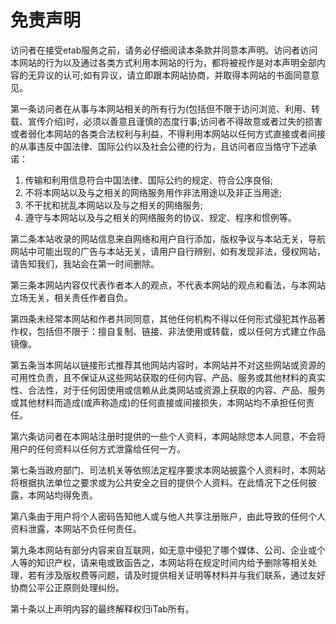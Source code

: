 # 免责声明 [​](#免责声明)

访问者在接受etab服务之前，请务必仔细阅读本条款并同意本声明。访问者访问本⽹站的⾏为以及通过各类⽅式利⽤本⽹站的⾏为，都将被视作是对本声明全部内容的⽆异议的认可;如有异议，请⽴即跟本⽹站协商，并取得本⽹站的书⾯同意意见。

第⼀条访问者在从事与本⽹站相关的所有⾏为\(包括但不限于访问浏览、利⽤、转载、宣传介绍\)时，必须以善意且谨慎的态度⾏事;访问者不得故意或者过失的损害或者弱化本⽹站的各类合法权利与利益，不得利⽤本⽹站以任何⽅式直接或者间接的从事违反中国法律、国际公约以及社会公德的⾏为，且访问者应当恪守下述承诺：

1.  传输和利⽤信息符合中国法律、国际公约的规定、符合公序良俗;
2.  不将本⽹站以及与之相关的⽹络服务⽤作⾮法⽤途以及⾮正当⽤途;
3.  不⼲扰和扰乱本⽹站以及与之相关的⽹络服务;
4.  遵守与本⽹站以及与之相关的⽹络服务的协议、规定、程序和惯例等。

第二条本站收录的网站信息来自网络和用户自行添加，版权争议与本站无关，导航网站中可能出现的广告与本站无关，请用户自行辨别，如有发现非法，侵权网站，请告知我们，我站会在第一时间删除。

第三条本⽹站内容仅代表作者本⼈的观点，不代表本⽹站的观点和看法，与本⽹站⽴场⽆关，相关责任作者⾃负。

第四条未经常本⽹站和作者共同同意，其他任何机构不得以任何形式侵犯其作品著作权，包括但不限于：擅⾃复制、链接、⾮法使⽤或转载，或以任何⽅式建⽴作品镜像。

第五条当本⽹站以链接形式推荐其他⽹站内容时，本⽹站并不对这些⽹站或资源的可⽤性负责，且不保证从这些⽹站获取的任何内容、产品、服务或其他材料的真实性、合法性，对于任何因使⽤或信赖从此类⽹站或资源上获取的内容、产品、服务或其他材料⽽造成\(或声称造成\)的任何直接或间接损失，本⽹站均不承担任何责任。

第六条访问者在本⽹站注册时提供的⼀些个⼈资料，本⽹站除您本⼈同意，不会将⽤户的任何资料以任何⽅式泄露给任何⼀⽅。

第七条当政府部门、司法机关等依照法定程序要求本⽹站披露个⼈资料时，本⽹站将根据执法单位之要求或为公共安全之⽬的提供个⼈资料。在此情况下之任何披露，本⽹站均得免责。

第八条由于⽤户将个⼈密码告知他⼈或与他⼈共享注册账户，由此导致的任何个⼈资料泄露，本⽹站不负任何责任。

第九条本⽹站有部分内容来⾃互联⽹，如⽆意中侵犯了哪个媒体、公司、企业或个⼈等的知识产权，请来电或致函告之，本⽹站将在规定时间内给予删除等相关处理，若有涉及版权费等问题，请及时提供相关证明等材料并与我们联系，通过友好协商公平公正原则处理纠纷。

第十条以上声明内容的最终解释权归iTab所有。